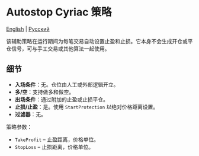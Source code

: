 # Autostop Cyriac 策略
[English](README.md) | [Русский](README_ru.md)

该辅助策略在运行期间为每笔交易自动设置止盈和止损。它本身不会生成开仓或平仓信号，可与手工交易或其他算法一起使用。

## 细节

- **入场条件**：无。仓位由人工或外部逻辑开立。
- **多/空**：支持做多和做空。
- **出场条件**：通过附加的止盈或止损平仓。
- **止损/止盈**：是。使用 `StartProtection` 以绝对价格距离设置。
- **过滤器**：无。

策略参数：

- `TakeProfit` – 止盈距离，价格单位。
- `StopLoss` – 止损距离，价格单位。
